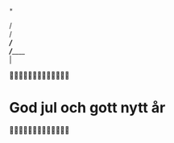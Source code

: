     *
   / \
  /___\
 /     \
/_______\
    |

🎄🎄🎄🎄🎄🎄🎄🎄🎄🎄🎄🎄🎄
# God jul och gott nytt år
🎄🎄🎄🎄🎄🎄🎄🎄🎄🎄🎄🎄🎄